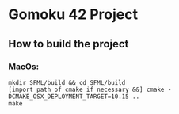 # Gomoku 42 Project

## How to build the project

### MacOs:

```
mkdir SFML/build && cd SFML/build
[import path of cmake if necessary &&] cmake -DCMAKE_OSX_DEPLOYMENT_TARGET=10.15 ..
make
```

